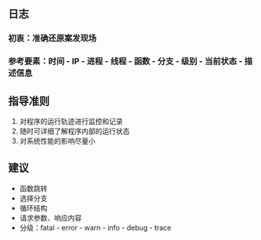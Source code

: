 ##  日志

### 初衷：准确还原案发现场

### 参考要素：时间 - IP - 进程 - 线程 - 函数 - 分支 - 级别 - 当前状态 - 描述信息



## 指导准则

1. 对程序的运行轨迹进行监控和记录
2. 随时可详细了解程序内部的运行状态
3. 对系统性能的影响尽量小



## 建议

- 函数跳转
- 选择分支
- 循环结构
- 请求参数、响应内容
- 分级：fatal - error - warn - info - debug - trace